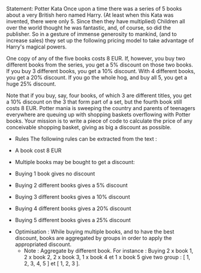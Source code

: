 Statement: Potter Kata
Once upon a time there was a series of 5 books about a very British hero named Harry. 
(At least when this Kata was invented, there were only 5. Since then they have multiplied) 
Children all over the world thought he was fantastic, and, of course, so did the publisher. 
So in a gesture of immense generosity to mankind, (and to increase sales) 
they set up the following pricing model to take advantage of Harry's magical powers.

One copy of any of the five books costs 8 EUR. 
If, however, you buy two different books from the series, you get a 5% discount on those two books. 
If you buy 3 different books, you get a 10% discount. With 4 different books, you get a 20% discount. 
If you go the whole hog, and buy all 5, you get a huge 25% discount.

Note that if you buy, say, four books, of which 3 are different titles, 
you get a 10% discount on the 3 that form part of a set, but the fourth book still costs 8 EUR.
Potter mania is sweeping the country and parents of teenagers everywhere are queuing up with shopping baskets overflowing with Potter books. 
Your mission is to write a piece of code to calculate the price of any conceivable shopping basket, giving as big a discount as possible.

- Rules
The following rules can be extracted from the text :

- A book cost 8 EUR
- Multiple books may be bought to get a discount:
 - Buying 1 book gives no discount
 - Buying 2 different books gives a 5% discount
 - Buying 3 different books gives a 10% discount
 - Buying 4 different books gives a 20% discount
 - Buying 5 different books gives a 25% discount


* Optimisation : While buying multiple books, and to have the best discount, books are aggregated by groups in order to apply the appropriated discount.
  - Note :
  Aggregate by different book.
   For instance : Buying 2 x book 1, 2 x book 2, 2 x book 3, 1 x book 4 et 1 x book 5 give two group : 
   [ 1, 2, 3, 4, 5 ] et [ 1, 2, 3 ].
